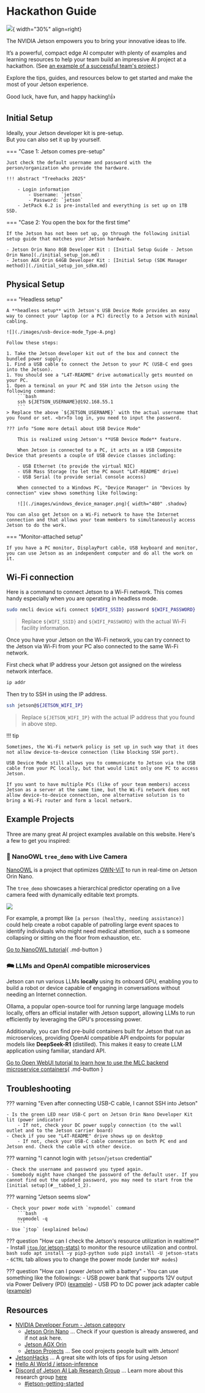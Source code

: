 # Hackathon Guide

![](./images/her-blog-back-to-school-jetson-dev-kit-1080x1080.png){ width="30%"  align=right}

The NVIDIA Jetson empowers you to bring your innovative ideas to life.

It’s a powerful, compact edge AI computer with plenty of examples and learning resources to help your team build an impressive AI project at a hackathon. (See [an example of a successful team's project](https://blogs.nvidia.com/blog/pocket-pt/).)

Explore the tips, guides, and resources below to get started and make the most of your Jetson experience.

Good luck, have fun, and happy hacking!👍

## Initial Setup

Ideally, your Jetson developer kit is pre-setup. <br>But you can also set it up by yourself.

=== "Case 1: Jetson comes pre-setup"

    Just check the default username and password with the person/organization who provide the hardware.

    !!! abstract "Treehacks 2025"

        - Login information
            - Username: `jetson`
            - Password: `jetson`
        - JetPack 6.2 is pre-installed and everything is set up on 1TB SSD.

=== "Case 2: You open the box for the first time"

    If the Jetson has not been set up, go through the following initial setup guide that matches your Jetson hardware.

    - Jetson Orin Nano 8GB Developer Kit : [Initial Setup Guide - Jetson Orin Nano](./initial_setup_jon.md)
    - Jetson AGX Orin 64GB Developer Kit : [Initial Setup (SDK Manager method)](./initial_setup_jon_sdkm.md)

## Physical Setup

=== "Headless setup"

    A **headless setup** with Jetson's USB Device Mode provides an easy way to connect your laptop (or a PC) directly to a Jetson with minimal cabling.

    ![](./images/usb-device-mode_Type-A.png)

    Follow these steps:

    1. Take the Jetson developer kit out of the box and connect the bundled power supply.
    1. Find a USB cable to connect the Jetson to your PC (USB-C end goes into the Jetson).
    1. You should see a "L4T-README" drive automatically gets mounted on your PC.
    1. Open a terminal on your PC and SSH into the Jetson using the following command:
        ```bash
        ssh ${JETSON_USERNAME}@192.168.55.1
        ```
    > Replace the above `${JETSON_USERNAME}` with the actual username that you found or set. <br>To log in, you need to input the password.

    ??? info "Some more detail about USB Device Mode"

        This is realized using Jetson's **USB Device Mode** feature.

        When Jetson is connected to a PC, it acts as a USB Composite Device that presents a couple of USB device classes including:

        - USB Ethernet (to provide the virtual NIC)
        - USB Mass Storage (to let the PC mount "L4T-README" drive)
        - USB Serial (to provide serial console access)

        When connected to a Windows PC, "Device Manager" in "Devices by connection" view shows something like following:

        ![](./images/windows_device_manager.png){ width="480" .shadow}

    You can also get Jetson on a Wi-Fi network to have the Internet connection and that allows your team members to simultaneously access Jetson to do the work.

=== "Monitor-attached setup"

    If you have a PC monitor, DisplayPort cable, USB keyboard and monitor, you can use Jetson as an independent computer and do all the work on it.


## Wi-Fi connection

Here is a command to connect Jetson to a Wi-Fi network. This comes handy especially when you are operating in headless mode.

```bash
sudo nmcli device wifi connect ${WIFI_SSID} password ${WIFI_PASSWORD}
```

> Replace `${WIFI_SSID}` and `${WIFI_PASSWORD}` with the actual Wi-Fi facility information.

Once you have your Jetson on the Wi-Fi network, you can try connect to the Jetson via Wi-Fi from your PC also connected to the same Wi-Fi network.

First check what IP address your Jetson got assigned on the wireless network interface.

```bash
ip addr
```

Then try to SSH in using the IP address.

```bash
ssh jetson@${JETSON_WIFI_IP}
```

> Replace `${JETSON_WIFI_IP}` with the actual IP address that you found in above step.

!!! tip

    Sometimes, the Wi-Fi network policy is set up in such way that it does not allow device-to-device connection (like blocking SSH port).

    USB Device Mode still allows you to communicate to Jetson via the USB cable from your PC locally, but that would limit only one PC to access Jetson.

    If you want to have multiple PCs (like of your team members) access Jetson as a server at the same time, but the Wi-Fi network does not allow device-to-device connection, one alternative solution is to bring a Wi-Fi router and form a local network.

## Example Projects

Three are many great AI project examples available on this website. Here's a few to get you inspired:

### 🦉 NanoOWL `tree_demo` with Live Camera

[NanoOWL](./vit/tutorial_nanoowl.md) is a project that optimizes [OWN-ViT](https://huggingface.co/docs/transformers/model_doc/owlvit) to run in real-time on Jetson Orin Nano.

The `tree_demo` showcases a hierarchical predictor operating on a live camera feed with dynamically editable text prompts.

![](https://github.com/NVIDIA-AI-IOT/nanoowl/raw/main/assets/jetson_person_2x.gif)

For example, a prompt like `[a person (healthy, needing assistance)]` could help create a robot capable of patrolling large event spaces to identify individuals who might need medical attention, such a s someone collapsing or sitting on the floor from exhaustion, etc.

[Go to NanoOWL tutorial](./vit/tutorial_nanoowl.md){ .md-button }

### 🗪 LLMs and OpenAI compatible microservices

Jetson can run various LLMs **locally** using its onboard GPU, enabling you to build a robot or device capable of engaging in conversations without needing an Internet connection.

Ollama, a popular open-source tool for running large language models locally, offers an official installer with Jetson support, allowing LLMs to run efficiently by leveraging the GPU's processing power.

Additionally, you can find pre-build containers built for Jetson that run as microservices, providing OpenAI compatible API endpoints for popular models like **DeepSeek-R1** (distilled). This makes it easy to create LLM application using familiar, standard API.

[Go to Open WebUI tutorial to learn how to use the MLC backend microservice containers](./vit/tutorial_openwebui.md#optional-setup-mlc-backend){ .md-button }

## Troubleshooting

??? warning "Even after connecting USB-C cable, I cannot SSH into Jetson"

    - Is the green LED near USB-C port on Jetson Orin Nano Developer Kit lit (power indicator)
        - If not, check your DC power supply connection (to the wall outlet and to the Jetson carrier board)
    - Check if you see "L4T-README" drive shows up on desktop
        - If not, check your USB-C cable connection on both PC end and Jetson end. Check the cable with other device.

??? warning "I cannot login with `jetson`/`jetson` credential"

    - Check the username and password you typed again.
    - Somebody might have changed the password of the default user. If you cannot find out the updated password, you may need to start from the [initial setup](#__tabbed_1_2).

??? warning "Jetson seems slow"

    - Check your power mode with `nvpmodel` command
        ```bash
        nvpmodel -q
        ```
    - Use `jtop` (explained below)

??? question "How can I check the Jetson's resource utilization in realtime?"
    - Install [`jtop` (or jetson-stats)](https://github.com/rbonghi/jetson_stats) to monitor the resource utilization and control.
        ```bash
        sudo apt install -y pip3-python
        sudo pip3 install -U jetson-stats
        ```
    - `6CTRL` tab allows you to change the power mode (under `NVP modes`)

??? question "How can I power Jetson with a battery"
    - You can use something like the followings:
        - USB power bank that supports 12V output via Power Delivery (PD) ([example](https://www.amazon.com/dp/B0B92JCWJW))
        - USB PD to DC power jack adapter cable ([example](https://www.amazon.com/dp/B0CZF4V746))

## Resources

- [NVIDIA Developer Forum - Jetson category](https://forums.developer.nvidia.com/c/robotics-edge-computing/jetson-embedded-systems/70)
    - [Jetson Orin Nano](https://forums.developer.nvidia.com/c/robotics-edge-computing/jetson-embedded-systems/jetson-orin-nano/632) ... Check if your question is already answered, and if not ask here.
    - [Jetson AGX Orin](https://forums.developer.nvidia.com/c/robotics-edge-computing/jetson-embedded-systems/jetson-agx-orin/486)
    - [Jetson Projects](https://forums.developer.nvidia.com/c/robotics-edge-computing/jetson-embedded-systems/jetson-projects/78) ... See cool projects people built with Jetson!
- [JetsonHacks](https://jetsonhacks.com/) ... A great site with lots of tips for using Jetson
- [Hello AI World / jetson-inference](https://github.com/dusty-nv/jetson-inference)
- [Discord of Jetson AI Lab Research Group](https://discord.gg/BmqNSK4886) ... Learn more about this research group [here](research.html)
    - [#jetson-getting-started](https://discord.gg/kUw358bs)